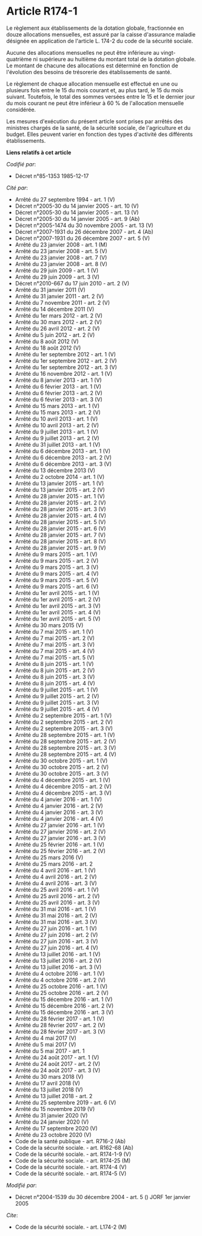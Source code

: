 # Article R174-1

Le règlement aux établissements de la dotation globale, fractionnée en douze allocations mensuelles, est assuré par la caisse
d'assurance maladie désignée en application de l'article L. 174-2 du code de la sécurité sociale.

Aucune des allocations mensuelles ne peut être inférieure au vingt-quatrième ni supérieure au huitième du montant total de la
dotation globale. Le montant de chacune des allocations est déterminé en fonction de l'évolution des besoins de trésorerie
des établissements de santé.

Le règlement de chaque allocation mensuelle est effectué en une ou plusieurs fois entre le 15 du mois courant et, au plus
tard, le 15 du mois suivant. Toutefois, le total des sommes versées entre le 15 et le dernier jour du mois courant ne peut
être inférieur à 60 % de l'allocation mensuelle considérée.

Les mesures d'exécution du présent article sont prises par arrêtés des ministres chargés de la santé, de la sécurité sociale,
de l'agriculture et du budget. Elles peuvent varier en fonction des types d'activité des différents établissements.

**Liens relatifs à cet article**

_Codifié par_:

  - Décret n°85-1353 1985-12-17

_Cité par_:

  - Arrêté du 27 septembre 1994 - art. 1 (V)
  - Décret n°2005-30 du 14 janvier 2005 - art. 10 (V)
  - Décret n°2005-30 du 14 janvier 2005 - art. 13 (V)
  - Décret n°2005-30 du 14 janvier 2005 - art. 9 (Ab)
  - Décret n°2005-1474 du 30 novembre 2005 - art. 13 (V)
  - Décret n°2007-1931 du 26 décembre 2007 - art. 4 (Ab)
  - Décret n°2007-1931 du 26 décembre 2007 - art. 5 (V)
  - Arrêté du 23 janvier 2008 - art. 1 (M)
  - Arrêté du 23 janvier 2008 - art. 5 (V)
  - Arrêté du 23 janvier 2008 - art. 7 (V)
  - Arrêté du 23 janvier 2008 - art. 8 (V)
  - Arrêté du 29 juin 2009 - art. 1 (V)
  - Arrêté du 29 juin 2009 - art. 3 (V)
  - Décret n°2010-667 du 17 juin 2010 - art. 2 (V)
  - Arrêté du 31 janvier 2011 (V)
  - Arrêté du 31 janvier 2011 - art. 2 (V)
  - Arrêté du 7 novembre 2011 - art. 2 (V)
  - Arrêté du 14 décembre 2011 (V)
  - Arrêté du 1er mars 2012 - art. 2 (V)
  - Arrêté du 30 mars 2012 - art. 2 (V)
  - Arrêté du 26 avril 2012 - art. 2 (V)
  - Arrêté du 5 juin 2012 - art. 2 (V)
  - Arrêté du 8 août 2012 (V)
  - Arrêté du 18 août 2012 (V)
  - Arrêté du 1er septembre 2012 - art. 1 (V)
  - Arrêté du 1er septembre 2012 - art. 2 (V)
  - Arrêté du 1er septembre 2012 - art. 3 (V)
  - Arrêté du 16 novembre 2012 - art. 1 (V)
  - Arrêté du 8 janvier 2013 - art. 1 (V)
  - Arrêté du 6 février 2013 - art. 1 (V)
  - Arrêté du 6 février 2013 - art. 2 (V)
  - Arrêté du 6 février 2013 - art. 3 (V)
  - Arrêté du 15 mars 2013 - art. 1 (V)
  - Arrêté du 15 mars 2013 - art. 2 (V)
  - Arrêté du 10 avril 2013 - art. 1 (V)
  - Arrêté du 10 avril 2013 - art. 2 (V)
  - Arrêté du 9 juillet 2013 - art. 1 (V)
  - Arrêté du 9 juillet 2013 - art. 2 (V)
  - Arrêté du 31 juillet 2013 - art. 1 (V)
  - Arrêté du 6 décembre 2013 - art. 1 (V)
  - Arrêté du 6 décembre 2013 - art. 2 (V)
  - Arrêté du 6 décembre 2013 - art. 3 (V)
  - Arrêté du 13 décembre 2013 (V)
  - Arrêté du 2 octobre 2014 - art. 1 (V)
  - Arrêté du 13 janvier 2015 - art. 1 (V)
  - Arrêté du 13 janvier 2015 - art. 2 (V)
  - Arrêté du 28 janvier 2015 - art. 1 (V)
  - Arrêté du 28 janvier 2015 - art. 2 (V)
  - Arrêté du 28 janvier 2015 - art. 3 (V)
  - Arrêté du 28 janvier 2015 - art. 4 (V)
  - Arrêté du 28 janvier 2015 - art. 5 (V)
  - Arrêté du 28 janvier 2015 - art. 6 (V)
  - Arrêté du 28 janvier 2015 - art. 7 (V)
  - Arrêté du 28 janvier 2015 - art. 8 (V)
  - Arrêté du 28 janvier 2015 - art. 9 (V)
  - Arrêté du 9 mars 2015 - art. 1 (V)
  - Arrêté du 9 mars 2015 - art. 2 (V)
  - Arrêté du 9 mars 2015 - art. 3 (V)
  - Arrêté du 9 mars 2015 - art. 4 (V)
  - Arrêté du 9 mars 2015 - art. 5 (V)
  - Arrêté du 9 mars 2015 - art. 6 (V)
  - Arrêté du 1er avril 2015 - art. 1 (V)
  - Arrêté du 1er avril 2015 - art. 2 (V)
  - Arrêté du 1er avril 2015 - art. 3 (V)
  - Arrêté du 1er avril 2015 - art. 4 (V)
  - Arrêté du 1er avril 2015 - art. 5 (V)
  - Arrêté du 30 mars 2015 (V)
  - Arrêté du 7 mai 2015 - art. 1 (V)
  - Arrêté du 7 mai 2015 - art. 2 (V)
  - Arrêté du 7 mai 2015 - art. 3 (V)
  - Arrêté du 7 mai 2015 - art. 4 (V)
  - Arrêté du 7 mai 2015 - art. 5 (V)
  - Arrêté du 8 juin 2015 - art. 1 (V)
  - Arrêté du 8 juin 2015 - art. 2 (V)
  - Arrêté du 8 juin 2015 - art. 3 (V)
  - Arrêté du 8 juin 2015 - art. 4 (V)
  - Arrêté du 9 juillet 2015 - art. 1 (V)
  - Arrêté du 9 juillet 2015 - art. 2 (V)
  - Arrêté du 9 juillet 2015 - art. 3 (V)
  - Arrêté du 9 juillet 2015 - art. 4 (V)
  - Arrêté du 2 septembre 2015 - art. 1 (V)
  - Arrêté du 2 septembre 2015 - art. 2 (V)
  - Arrêté du 2 septembre 2015 - art. 3 (V)
  - Arrêté du 28 septembre 2015 - art. 1 (V)
  - Arrêté du 28 septembre 2015 - art. 2 (V)
  - Arrêté du 28 septembre 2015 - art. 3 (V)
  - Arrêté du 28 septembre 2015 - art. 4 (V)
  - Arrêté du 30 octobre 2015 - art. 1 (V)
  - Arrêté du 30 octobre 2015 - art. 2 (V)
  - Arrêté du 30 octobre 2015 - art. 3 (V)
  - Arrêté du 4 décembre 2015 - art. 1 (V)
  - Arrêté du 4 décembre 2015 - art. 2 (V)
  - Arrêté du 4 décembre 2015 - art. 3 (V)
  - Arrêté du 4 janvier 2016 - art. 1 (V)
  - Arrêté du 4 janvier 2016 - art. 2 (V)
  - Arrêté du 4 janvier 2016 - art. 3 (V)
  - Arrêté du 4 janvier 2016 - art. 4 (V)
  - Arrêté du 27 janvier 2016 - art. 1 (V)
  - Arrêté du 27 janvier 2016 - art. 2 (V)
  - Arrêté du 27 janvier 2016 - art. 3 (V)
  - Arrêté du 25 février 2016 - art. 1 (V)
  - Arrêté du 25 février 2016 - art. 2 (V)
  - Arrêté du 25 mars 2016 (V)
  - Arrêté du 25 mars 2016 - art. 2
  - Arrêté du 4 avril 2016 - art. 1 (V)
  - Arrêté du 4 avril 2016 - art. 2 (V)
  - Arrêté du 4 avril 2016 - art. 3 (V)
  - Arrêté du 25 avril 2016 - art. 1 (V)
  - Arrêté du 25 avril 2016 - art. 2 (V)
  - Arrêté du 25 avril 2016 - art. 3 (V)
  - Arrêté du 31 mai 2016 - art. 1 (V)
  - Arrêté du 31 mai 2016 - art. 2 (V)
  - Arrêté du 31 mai 2016 - art. 3 (V)
  - Arrêté du 27 juin 2016 - art. 1 (V)
  - Arrêté du 27 juin 2016 - art. 2 (V)
  - Arrêté du 27 juin 2016 - art. 3 (V)
  - Arrêté du 27 juin 2016 - art. 4 (V)
  - Arrêté du 13 juillet 2016 - art. 1 (V)
  - Arrêté du 13 juillet 2016 - art. 2 (V)
  - Arrêté du 13 juillet 2016 - art. 3 (V)
  - Arrêté du 4 octobre 2016 - art. 1 (V)
  - Arrêté du 4 octobre 2016 - art. 2 (V)
  - Arrêté du 25 octobre 2016 - art. 1 (V)
  - Arrêté du 25 octobre 2016 - art. 2 (V)
  - Arrêté du 15 décembre 2016 - art. 1 (V)
  - Arrêté du 15 décembre 2016 - art. 2 (V)
  - Arrêté du 15 décembre 2016 - art. 3 (V)
  - Arrêté du 28 février 2017 - art. 1 (V)
  - Arrêté du 28 février 2017 - art. 2 (V)
  - Arrêté du 28 février 2017 - art. 3 (V)
  - Arrêté du 4 mai 2017 (V)
  - Arrêté du 5 mai 2017 (V)
  - Arrêté du 5 mai 2017 - art. 1
  - Arrêté du 24 août 2017 - art. 1 (V)
  - Arrêté du 24 août 2017 - art. 2 (V)
  - Arrêté du 24 août 2017 - art. 3 (V)
  - Arrêté du 30 mars 2018 (V)
  - Arrêté du 17 avril 2018 (V)
  - Arrêté du 13 juillet 2018 (V)
  - Arrêté du 13 juillet 2018 - art. 2
  - Arrêté du 25 septembre 2019 - art. 6 (V)
  - Arrêté du 15 novembre 2019 (V)
  - Arrêté du 31 janvier 2020 (V)
  - Arrêté du 24 janvier 2020 (V)
  - Arrêté du 17 septembre 2020 (V)
  - Arrêté du 23 octobre 2020 (V)
  - Code de la santé publique - art. R716-2 (Ab)
  - Code de la sécurité sociale. - art. R162-68 (Ab)
  - Code de la sécurité sociale. - art. R174-1-9 (V)
  - Code de la sécurité sociale. - art. R174-25 (M)
  - Code de la sécurité sociale. - art. R174-4 (V)
  - Code de la sécurité sociale. - art. R174-5 (V)

_Modifié par_:

  - Décret n°2004-1539 du 30 décembre 2004 - art. 5 () JORF 1er janvier 2005

_Cite_:

  - Code de la sécurité sociale. - art. L174-2 (M)
